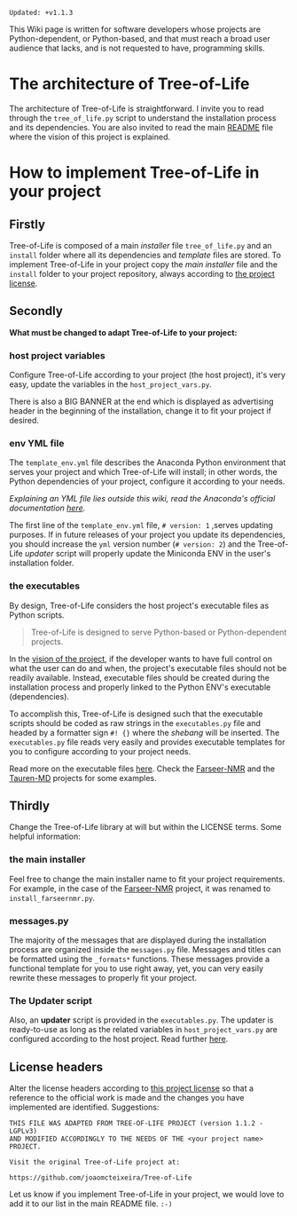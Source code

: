 ```
Updated: +v1.1.3
```

This Wiki page is written for software developers whose projects are Python-dependent, or Python-based, and that must reach a broad user audience that lacks, and is not requested to have, programming skills.

# The architecture of Tree-of-Life

The architecture of Tree-of-Life is straightforward. I invite you to read through the `tree_of_life.py` script to understand the installation process and its dependencies. You are also invited to read the main [README](https://github.com/joaomcteixeira/Tree-of-Life/blob/master/README.md) file where the vision of this project is explained.

# How to implement Tree-of-Life in your project

## Firstly

Tree-of-Life is composed of a main _installer_ file `tree_of_life.py` and an `install` folder where all its dependencies and _template_ files are stored. To implement Tree-of-Life in your project copy the _main installer_ file and the `install` folder to your project repository, always according to [the project license](https://github.com/joaomcteixeira/Tree-of-Life/blob/master/LICENSE).

## Secondly

**What must be changed to adapt Tree-of-Life to your project:**

### host project variables

Configure Tree-of-Life according to your project (the host project), it's very easy, update the variables in the `host_project_vars.py`.

There is also a BIG BANNER at the end which is displayed as advertising header in the beginning of the installation, change it to fit your project if desired.

### env YML file

The `template_env.yml` file describes the Anaconda Python environment that serves your project and which Tree-of-Life will install; in other words, the Python dependencies of your project, configure it according to your needs.

_Explaining an YML file lies outside this wiki, read the Anaconda's official documentation [here](https://conda.io/docs/user-guide/tasks/manage-environments.html)._

The first line of the `template_env.yml` file, `# version: 1` ,serves updating purposes. If in future releases of your project you update its dependencies, you should increase the `yml` version number (`# version: 2`) and the Tree-of-Life _updater_ script will properly update the Miniconda ENV in the user's installation folder.

### the executables

By design, Tree-of-Life considers the host project's executable files as Python scripts. 

> Tree-of-Life is designed to serve Python-based or Python-dependent projects.

In the [vision of the project](https://github.com/joaomcteixeira/Tree-of-Life/blob/master/VISION.md), if the developer wants to have full control on what the user can do and when, the project's executable files should not be readily available. Instead, executable files should be created during the installation process and properly linked to the Python ENV's executable (dependencies).

To accomplish this, Tree-of-Life is designed such that the executable scripts should be coded as raw strings in the `executables.py` file and headed by a formatter sign `#! {}` where the _shebang_ will be inserted. The `executables.py` file reads very easily and provides executable templates for you to configure according to your project needs.

Read more on the executable files [here](https://github.com/joaomcteixeira/Tree-of-Life/blob/master/docs/Workflow.md#the-executable-files). Check the [Farseer-NMR](https://github.com/Farseer-NMR/FarSeer-NMR/blob/master/install/executables.py) and the [Tauren-MD](https://github.com/joaomcteixeira/Tauren-MD/blob/master/install/executables.py) projects for some examples.

## Thirdly

Change the Tree-of-Life library at will but within the LICENSE terms. Some helpful information:

### the main installer

Feel free to change the main installer name to fit your project requirements. For example, in the case of the [Farseer-NMR](https://github.com/Farseer-NMR/FarSeer-NMR) project, it was renamed to `install_farseernmr.py`.

### messages.py

The majority of the messages that are displayed during the installation process are organized inside the `messages.py` file. Messages and titles can be formatted using the `_formats*` functions. These messages provide a functional template for you to use right away, yet, you can very easily rewrite these messages to properly fit your project.

### The Updater script

Also, an **updater** script is provided in the `executables.py`. The updater is ready-to-use as long as the related variables in `host_project_vars.py` are configured according to the host project. Read further [here](https://github.com/joaomcteixeira/Tree-of-Life/blob/master/docs/Workflow.md#updater).

## License headers

Alter the license headers according to [this project license](https://github.com/joaomcteixeira/Tree-of-Life/blob/master/LICENSE) so that a reference to the official work is made and the changes you have implemented are identified. Suggestions:

```
THIS FILE WAS ADAPTED FROM TREE-OF-LIFE PROJECT (version 1.1.2 - LGPLv3)
AND MODIFIED ACCORDINGLY TO THE NEEDS OF THE <your project name> PROJECT.

Visit the original Tree-of-Life project at:

https://github.com/joaomcteixeira/Tree-of-Life
```

Let us know if you implement Tree-of-Life in your project, we would love to add it to our list in the main README file. `:-)`
